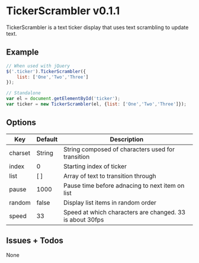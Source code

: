 # TickerScrambler v0.1.1

TickerScrambler is a text ticker display that uses text scrambling to update text.

## Example

```js
// When used with jQuery
$('.ticker').TickerScrambler({
	list: ['One','Two','Three']
});
```

```js
// Standalone
var el = document.getElementById('ticker');
var ticker = new TickerScrambler(el, {list: ['One','Two','Three']});
```

## Options

Key		| Default	| Description
-------	| ---------	| -----------
charset | String    | String composed of characters used for transition
index 	| 0			| Starting index of ticker
list    | [ ]       | Array of text to transition through
pause 	| 1000		| Pause time before adnacing to next item on list
random  | false     | Display list items in random order
speed   | 33        | Speed at which characters are changed. 33 is about 30fps

## Issues + Todos

None
